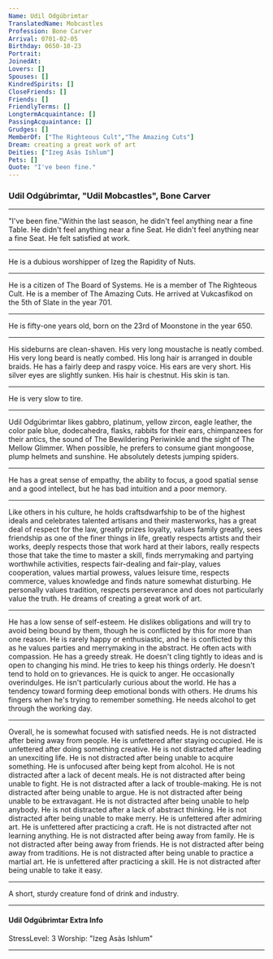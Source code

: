 ```yaml
---
Name: Udil Odgúbrimtar
TranslatedName: Mobcastles
Profession: Bone Carver    
Arrival: 0701-02-05
Birthday: 0650-10-23
Portrait:
JoinedAt: 
Lovers: []
Spouses: []
KindredSpirits: []
CloseFriends: []
Friends: []
FriendlyTerms: []
LongtermAcquaintance: []
PassingAcquaintance: []
Grudges: []
MemberOf: ["The Righteous Cult","The Amazing Cuts"]
Dream: creating a great work of art
Deities: ["Izeg Asàs Ishlum"]
Pets: []
Quote: "I've been fine."
---
```


### Udil Odgúbrimtar, "Udil Mobcastles", Bone Carver 
 
***

"I've been fine."Within the last season, he didn't feel anything near a fine Table. He didn't feel anything near a fine Seat. He didn't feel anything near a fine Seat. He felt satisfied at work. 
***

He is a dubious worshipper of Izeg the Rapidity of Nuts. 
***

He is a citizen of The Board of Systems. He is a member of The Righteous Cult. He is a member of The Amazing Cuts. He arrived at Vukcasfikod on the 5th of Slate in the year 701. 
***

He is fifty-one years old, born on the 23rd of Moonstone in the year 650. 
***

His sideburns are clean-shaven. His very long moustache is neatly combed. His very long beard is neatly combed. His long hair is arranged in double braids. He has a fairly deep and raspy voice. His ears are very short. His silver eyes are slightly sunken. His hair is chestnut. His skin is tan. 
***

He is very slow to tire. 
***

Udil Odgúbrimtar likes gabbro, platinum, yellow zircon, eagle leather, the color pale blue, dodecahedra, flasks, rabbits for their ears, chimpanzees for their antics, the sound of The Bewildering Periwinkle and the sight of The Mellow Glimmer. When possible, he prefers to consume giant mongoose, plump helmets and sunshine. He absolutely detests jumping spiders. 
***

He has a great sense of empathy, the ability to focus, a good spatial sense and a good intellect, but he has bad intuition and a poor memory. 
***

Like others in his culture, he holds craftsdwarfship to be of the highest ideals and celebrates talented artisans and their masterworks, has a great deal of respect for the law, greatly prizes loyalty, values family greatly, sees friendship as one of the finer things in life, greatly respects artists and their works, deeply respects those that work hard at their labors, really respects those that take the time to master a skill, finds merrymaking and partying worthwhile activities, respects fair-dealing and fair-play, values cooperation, values martial prowess, values leisure time, respects commerce, values knowledge and finds nature somewhat disturbing. He personally values tradition, respects perseverance and does not particularly value the truth. He dreams of creating a great work of art. 
***

He has a low sense of self-esteem. He dislikes obligations and will try to avoid being bound by them, though he is conflicted by this for more than one reason. He is rarely happy or enthusiastic, and he is conflicted by this as he values parties and merrymaking in the abstract. He often acts with compassion. He has a greedy streak. He doesn't cling tightly to ideas and is open to changing his mind. He tries to keep his things orderly. He doesn't tend to hold on to grievances. He is quick to anger. He occasionally overindulges. He isn't particularly curious about the world. He has a tendency toward forming deep emotional bonds with others. He drums his fingers when he's trying to remember something. He needs alcohol to get through the working day. 
***

Overall, he is somewhat focused with satisfied needs. He is not distracted after being away from people. He is unfettered after staying occupied. He is unfettered after doing something creative. He is not distracted after leading an unexciting life. He is not distracted after being unable to acquire something. He is unfocused after being kept from alcohol. He is not distracted after a lack of decent meals. He is not distracted after being unable to fight. He is not distracted after a lack of trouble-making. He is not distracted after being unable to argue. He is not distracted after being unable to be extravagant. He is not distracted after being unable to help anybody. He is not distracted after a lack of abstract thinking. He is not distracted after being unable to make merry. He is unfettered after admiring art. He is unfettered after practicing a craft. He is not distracted after not learning anything. He is not distracted after being away from family. He is not distracted after being away from friends. He is not distracted after being away from traditions. He is not distracted after being unable to practice a martial art. He is unfettered after practicing a skill. He is not distracted after being unable to take it easy. 
***

A short, sturdy creature fond of drink and industry. 
***

#### Udil Odgúbrimtar Extra Info

StressLevel: 3
Worship: "Izeg Asàs Ishlum"

***
